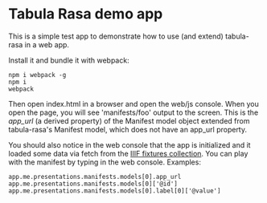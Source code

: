 # Tabula Rasa demo app
This is a simple test app to demonstrate how to use (and extend) tabula-rasa in a web app. 

Install it and bundle it with webpack:

```
npm i webpack -g 
npm i
webpack
```

Then open index.html in a browser and open the web/js console. When you open the page, you will see 'manifests/foo' output to the screen. This is the _app_url_ (a derived property) of the Manifest model object extended from tabula-rasa's Manifest model, which does not have an app_url property.  

You should also notice in the web console that the app is initialized and it loaded some data via fetch from the [IIIF fixtures collection](http://iiif.io/api/presentation/2.0/example/fixtures/collection.json).  You can play with the manifest by typing in the web console. Examples:

```
app.me.presentations.manifests.models[0].app_url
app.me.presentations.manifests.models[0]['@id']
app.me.presentations.manifests.models[0].label[0]['@value']
```
